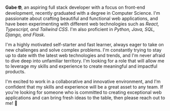 
<p><strong>Gabe 🤓</strong>, an aspiring full stack developer with a focus on front-end development, recently graduated with a degree in Computer Science. I'm passionate about crafting beautiful and functional web applications, and have been experimenting with different web technologies such as <em>React, Typescript, and Tailwind CSS</em>. I'm also proficient in <em>Python, Java, SQL, Django, and Flask</em>. 

I'm a highly motivated self-starter and fast learner, always eager to take on new challenges and solve complex problems. I'm constantly trying to stay up to date with the latest web technologies and trends, and I'm never afraid to dive deep into unfamiliar territory. I'm looking for a role that will allow me to leverage my skills and experience to create meaningful and impactful products.

I'm excited to work in a collaborative and innovative environment, and I'm confident that my skills and experience will be a great asset to any team. If you're looking for someone who is committed to creating exceptional web applications and can bring fresh ideas to the table, then please reach out to me! 🤗</p>

